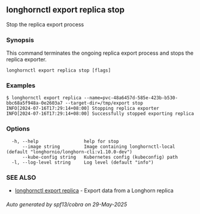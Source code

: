 ## longhornctl export replica stop

Stop the replica export process

### Synopsis

This command terminates the ongoing replica export process and stops the replica exporter.

```
longhornctl export replica stop [flags]
```

### Examples

```
$ longhornctl export replica --name=pvc-48a6457d-585e-423b-b530-bbc68a5f948a-0e2603a7 --target-dir=/tmp/export stop
INFO[2024-07-16T17:29:14+08:00] Stopping replica exporter
INFO[2024-07-16T17:29:14+08:00] Successfully stopped exporting replica
```

### Options

```
  -h, --help                 help for stop
      --image string         Image containing longhornctl-local (default "longhornio/longhorn-cli:v1.10.0-dev")
      --kube-config string   Kubernetes config (kubeconfig) path
  -l, --log-level string     Log level (default "info")
```

### SEE ALSO

* [longhornctl export replica](longhornctl_export_replica.md)	 - Export data from a Longhorn replica

###### Auto generated by spf13/cobra on 29-May-2025
